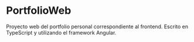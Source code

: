 # PortfolioWeb

Proyecto web del portfolio personal correspondiente al frontend. Escrito en TypeScript y utilizando el framework Angular.
